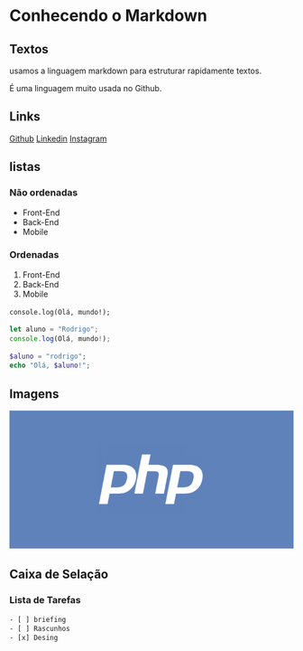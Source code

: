 # Conhecendo o Markdown

## Textos

usamos a linguagem markdown para estruturar rapidamente textos.

É uma linguagem muito usada no Github.

## Links

[Github](https://github.com)
[Linkedin](https://www.linkedin.com)
[Instagram](https://www.instagram.com)

## listas

### Não ordenadas
- Front-End
- Back-End
- Mobile

### Ordenadas
1. Front-End
2. Back-End
3. Mobile

`console.log(Olá, mundo!);`

```	JavaScript
let aluno = "Rodrigo";
console.log(Olá, mundo!);

````
    
```PHP 
$aluno = "rodrigo";
echo "Olá, $aluno!";

```	

## Imagens

![Logotipo PHP](php-logo.png)

## Caixa de Selação

### Lista de Tarefas

    - [ ] briefing
    - [ ] Rascunhos
    - [x] Desing